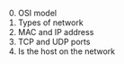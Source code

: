 0. OSI model
1. Types of network
2. MAC and IP address
4. TCP and UDP ports
5. Is the host on the network
